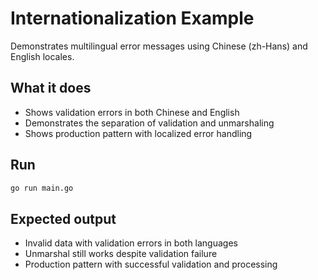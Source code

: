 # Internationalization Example

Demonstrates multilingual error messages using Chinese (zh-Hans) and English locales.

## What it does

- Shows validation errors in both Chinese and English
- Demonstrates the separation of validation and unmarshaling
- Shows production pattern with localized error handling

## Run

```bash
go run main.go
```

## Expected output

- Invalid data with validation errors in both languages
- Unmarshal still works despite validation failure
- Production pattern with successful validation and processing 
